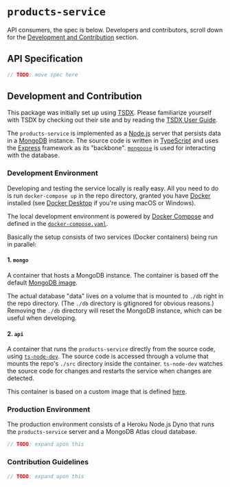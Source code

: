 # `products-service`

API consumers, the spec is below. Developers and contributors, scroll down for the [Development and Contribution](#development-and-contribution) section.

## API Specification

```ts
// TODO: move spec here
```

## Development and Contribution

This package was initially set up using [TSDX](https://tsdx.io/). Please familiarize yourself with TSDX by checking out their site and by reading the [TSDX User Guide](docs/TSDX_USER_GUIDE.md).

The `products-service` is implemented as a [Node.js](https://nodejs.org/) server that persists data in a [MongoDB](https://www.mongodb.com/) instance. The source code is written in [TypeScript](https://www.typescriptlang.org/) and uses the [Express](https://expressjs.com/) framework as its "backbone". [`mongoose`](https://mongoosejs.com/) is used for interacting with the database.

### Development Environment

Developing and testing the service locally is really easy. All you need to do is run `docker-compose up` in the repo directory, granted you have [Docker](https://www.docker.com/) installed (see [Docker Desktop](https://www.docker.com/products/docker-desktop) if you're using macOS or Windows).

The local development environment is powered by [Docker Compose](https://docs.docker.com/compose/) and defined in the [`docker-compose.yaml`](docker-compose.yaml).

Basically the setup consists of two services (Docker containers) being run in parallel:

#### 1. `mongo`

A container that hosts a MongoDB instance. The container is based off the default [MongoDB image](https://hub.docker.com/_/mongo).

The actual database "data" lives on a volume that is mounted to `./db` right in the repo directory. (The `./db` directory is gitignored for obvious reasons.) Removing the `./db` directory will reset the MongoDB instance, which can be useful when developing.

#### 2. `api`

A container that runs the `products-service` directly from the source code, using [`ts-node-dev`](https://www.npmjs.com/package/ts-node-dev). The source code is accessed through a volume that mounts the repo's `./src` directory inside the container. `ts-node-dev` watches the source code for changes and restarts the service when changes are detected.

This container is based on a custom image that is defined [here](Dockerfile).

### Production Environment

The production environment consists of a Heroku Node.js Dyno that runs the `products-service` server and a MongoDB Atlas cloud database.

```ts
// TODO: expand upon this
```

### Contribution Guidelines

```ts
// TODO: expand upon this
```
